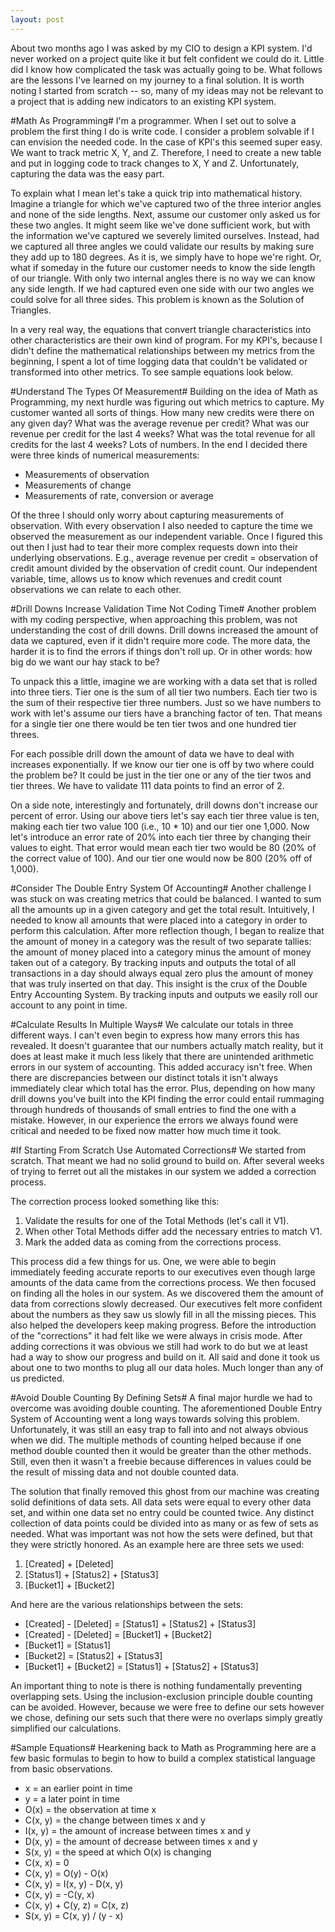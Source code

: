 ```yaml
---
layout: post
---
```

About two months ago I was asked by my CIO to design a KPI system. I'd never worked on a project quite like it but felt confident we could do it. Little did I know how complicated the task was actually going to be. What follows are the lessons I've learned on my journey to a final solution. It is worth noting I started from scratch -- so, many of my ideas may not be relevant to a project that is adding new indicators to an existing KPI system.

#Math As Programming#
I'm a programmer. When I set out to solve a problem the first thing I do is write code. I consider a problem solvable if I can envision the needed code. In the case of KPI's this seemed super easy. We want to track metric X, Y, and Z. Therefore, I need to create a new table and put in logging code to track changes to X, Y and Z. Unfortunately, capturing the data was the easy part.

To explain what I mean let's take a quick trip into mathematical history. Imagine a triangle for which we've captured two of the three interior angles and none of the side lengths. Next, assume our customer only asked us for these two angles. It might seem like we've done sufficient work, but with the information we've captured we severely limited ourselves. Instead, had we captured all three angles we could validate our results by making sure they add up to 180 degrees. As it is, we simply have to hope we're right. Or, what if someday in the future our customer needs to know the side length of our triangle. With only two internal angles there is no way we can know any side length. If we had captured even one side with our two angles we could solve for all three sides. This problem is known as the Solution of Triangles.

In a very real way, the equations that convert triangle characteristics into other characteristics are their own kind of program. For my KPI's, because I didn't define the mathematical relationships between my metrics from the beginning, I spent a lot of time logging data that couldn't be validated or transformed into other metrics. To see sample equations look below.

#Understand The Types Of Measurement#
Building on the idea of Math as Programming, my next hurdle was figuring out which metrics to capture. My customer wanted all sorts of things. How many new credits were there on any given day? What was the average revenue per credit? What was our revenue per credit for the last 4 weeks? What was the total revenue for all credits for the last 4 weeks? Lots of numbers. In the end I decided there were three kinds of numerical measurements:

 * Measurements of observation
 * Measurements of change
 * Measurements of rate, conversion or average

Of the three I should only worry about capturing measurements of observation. With every observation I also needed to capture the time we observed the measurement as our independent variable. Once I figured this out then I just had to tear their more complex requests down into their underlying observations. E.g., average revenue per credit = observation of credit amount divided by the observation of credit count. Our independent variable, time, allows us to know which revenues and credit count observations we can relate to each other.


#Drill Downs Increase Validation Time Not Coding Time#
Another problem with my coding perspective, when approaching this problem, was not understanding the cost of drill downs. Drill downs increased the amount of data we captured, even if it didn't require more code. The more data, the harder it is to find the errors if things don't roll up. Or in other words: how big do we want our hay stack to be?

To unpack this a little, imagine we are working with a data set that is rolled into three tiers. Tier one is the sum of all tier two numbers. Each tier two is the sum of their respective tier three numbers. Just so we have numbers to work with let's assume our tiers have a branching factor of ten. That means for a single tier one there would be ten tier twos and one hundred tier threes.

For each possible drill down the amount of data we have to deal with increases exponentially. If we know our tier one is off by two where could the problem be? It could be just in the tier one or any of the tier twos and tier threes. We have to validate 111 data points to find an error of 2.

On a side note, interestingly and fortunately, drill downs don't increase our percent of error. Using our above tiers let's say each tier three value is ten, making each tier two value 100 (i.e., 10 * 10) and our tier one 1,000. Now let's introduce an error rate of 20% into each tier three by changing their values to eight. That error would mean each tier two would be 80 (20% of the correct value of 100). And our tier one would now be 800 (20% off of 1,000).

#Consider The Double Entry System Of Accounting#
Another challenge I was stuck on was creating metrics that could be balanced. I wanted to sum all the amounts up in a given category and get the total result. Intuitively, I needed to know all amounts that were placed into a category in order to perform this calculation. After more reflection though, I began to realize that the amount of money in a category was the result of two separate tallies: the amount of money placed into a category minus the amount of money taken out of a category. By tracking inputs and outputs the total of all transactions in a day should always equal zero plus the amount of money that was truly inserted on that day. This insight is the crux of the Double Entry Accounting System. By tracking inputs and outputs we easily roll our account to any point in time.

#Calculate Results In Multiple Ways#
We calculate our totals in three different ways. I can't even begin to express how many errors this has revealed. It doesn't guarantee that our numbers actually match reality, but it does at least make it much less likely that there are unintended arithmetic errors in our system of accounting. This added accuracy isn't free. When there are discrepancies between our distinct totals it isn't always immediately clear which total has the error. Plus, depending on how many drill downs you've built into the KPI finding the error could entail rummaging through hundreds of thousands of small entries to find the one with a mistake. However, in our experience the errors we always found were critical and needed to be fixed now matter how much time it took.

#If Starting From Scratch Use Automated Corrections#
We started from scratch. That meant we had no solid ground to build on. After several weeks of trying to ferret out all the mistakes in our system we added a correction process.

The correction process looked something like this:
 
 1. Validate the results for one of the Total Methods (let's call it V1).
 2. When other Total Methods differ add the necessary entries to match V1. 
 3. Mark the added data as coming from the corrections process.

This process did a few things for us. One, we were able to begin immediately feeding accurate reports to our executives even though large amounts of the data came from the corrections process. We then focused on finding all the holes in our system. As we discovered them the amount of data from corrections slowly decreased. Our executives felt more confident about the numbers as they saw us slowly fill in all the missing pieces. This also helped the developers keep making progress. Before the introduction of the "corrections" it had felt like we were always in crisis mode. After adding corrections it was obvious we still had work to do but we at least had a way to show our progress and build on it. All said and done it took us about one to two months to plug all our data holes. Much longer than any of us predicted.

#Avoid Double Counting By Defining Sets#
A final major hurdle we had to overcome was avoiding double counting. The aforementioned Double Entry System of Accounting went a long ways towards solving this problem. Unfortunately, it was still an easy trap to fall into and not always obvious when we did. The multiple methods of counting helped because if one method double counted then it would be greater than the other methods. Still, even then it wasn't a freebie because differences in values could be the result of missing data and not double counted data.

The solution that finally removed this ghost from our machine was creating solid definitions of data sets. All data sets were equal to every other data set, and within one data set no entry could be counted twice. Any distinct collection of data points could be divided into as many or as few of sets as needed. What was important was not how the sets were defined, but that they were strictly honored. As an example here are three sets we used:
 
 1. [Created] + [Deleted]
 2. [Status1] + [Status2] + [Status3]
 3. [Bucket1] + [Bucket2]

And here are the various relationships between the sets:
 
 * [Created] - [Deleted] = [Status1] + [Status2] + [Status3]
 * [Created] - [Deleted] = [Bucket1] + [Bucket2]
 * [Bucket1] = [Status1]
 * [Bucket2] = [Status2] + [Status3]
 * [Bucket1] + [Bucket2] = [Status1] + [Status2] + [Status3]

An important thing to note is there is nothing fundamentally preventing overlapping sets. Using the inclusion-exclusion principle double counting can be avoided. However, because we were free to define our sets however we chose, defining our sets such that there were no overlaps simply greatly simplified our calculations.

#Sample Equations#
Hearkening back to Math as Programming here are a few basic formulas to begin to how to build a complex statistical language from basic observations.

 * x       = an earlier point in time
 * y       = a later point in time
 * O(x)    = the observation at time x
 * C(x, y) = the change between times x and y
 * I(x, y) = the amount of increase between times x and y
 * D(x, y) = the amount of decrease between times x and y
 * S(x, y) = the speed at which O(x) is changing 
 * C(x, x) = 0
 * C(x, y) = O(y) - O(x)
 * C(x, y) = I(x, y) - D(x, y)
 * C(x, y) = -C(y, x)
 * C(x, y) + C(y, z) = C(x, z)
 * S(x, y) = C(x, y) / (y - x)
